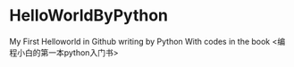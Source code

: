 # HelloWorldByPython
My First Helloworld in Github writing by Python
With codes in the book <编程小白的第一本python入门书>
